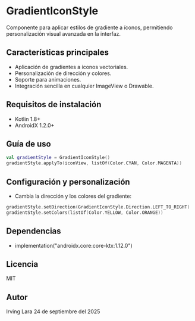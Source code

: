 # GradientIconStyle

Componente para aplicar estilos de gradiente a íconos, permitiendo personalización visual avanzada en la interfaz.

## Características principales
- Aplicación de gradientes a íconos vectoriales.
- Personalización de dirección y colores.
- Soporte para animaciones.
- Integración sencilla en cualquier ImageView o Drawable.

## Requisitos de instalación
- Kotlin 1.8+
- AndroidX 1.2.0+

## Guía de uso
```kotlin
val gradientStyle = GradientIconStyle()
gradientStyle.applyTo(iconView, listOf(Color.CYAN, Color.MAGENTA))
```

## Configuración y personalización
- Cambia la dirección y los colores del gradiente:
```kotlin
gradientStyle.setDirection(GradientIconStyle.Direction.LEFT_TO_RIGHT)
gradientStyle.setColors(listOf(Color.YELLOW, Color.ORANGE))
```

## Dependencias
- implementation("androidx.core:core-ktx:1.12.0")

## Licencia
MIT

## Autor
Irving Lara
24 de septiembre del 2025

